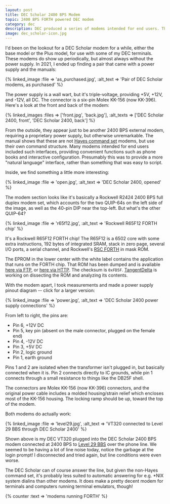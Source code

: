 ```yaml
---
layout: post
title: DEC Scholar 2400 BPS Modem
topic: 2400 BPS FORTH powered DEC modem
category: dec
description: DEC produced a series of modems intended for end users. This one is the Scholar DF 224-AA, a 2400 BPS non-Hayes modem with some interesting hardware inside.
image: dec_scholar-icon.jpg
---
```


I'd been on the lookout for a DEC Scholar modem for a while, either the base model or the Plus model, for use with some of my DEC terminals. These modems do show up periodically, but almost always without the power supply. In 2021, I ended up finding a pair that came with a power supply and the manuals:

{% linked_image :file => 'as_purchased.jpg', :alt_text => 'Pair of DEC Scholar modems, as purchased' %}

The power supply is a wall wart, but it's triple-voltage, providing +5V, +12V, and -12V, all DC. The connector is a six-pin Molex KK-156 (now KK-396). Here's a look at the front and back of the modem:

{% linked_images :files => ['front.jpg', 'back.jpg'], :alt_texts => ['DEC Scholar 2400, front', 'DEC Scholar 2400, back'] %}

From the outside, they appear just to be another 2400 BPS external modem, requiring a proprietary power supply, but otherwise unremarkable. The manual shows that these are not [Hayes command set](https://en.wikipedia.org/wiki/Hayes_command_set) modems, but use their own command structure. Many modems intended for end users included such interfaces, providing convenient functions such as phone books and interactive configuration. Presumably this was to provide a more "natural language" interface, rather than something that was easy to script.

Inside, we find something a little more interesting:

{% linked_image :file => 'open.jpg', :alt_text => 'DEC Scholar 2400, opened' %}

The modem section looks like it's basically a Rockwell R2424 2400 BPS full duplex modem set, which accounts for the two QUIP-64s on the left side of the image, as well as the 40-pin DIP near the top-left. But what's the other QUIP-64?

{% linked_image :file => 'r65f12.jpg', :alt_text => 'Rockwell R65F12 FORTH chip' %}

It's a Rockwell R65F12 FORTH chip! The R65F12 is a 6502 core with some extra instructions, 192 bytes of integrated SRAM, stack in zero page, several I/O ports, a serial channel, and Rockwell's [RSC FORTH](https://github.com/glitchwrks/rsc_forth) in mask ROM.

The EPROM in the lower center with the white label contains the application that runs on the FORTH chip. That ROM has been dumped and is available [here via FTP](ftp://filedump.glitchwrks.com/rom_dumps/TD24-J200-021.HEX), or [here via HTTP](http://filedump.glitchwrks.com/rom_dumps/TD24-J200-021.HEX). The checksum is `0xFD5F`. [TangentDelta](https://github.com/tangentdelta) is working on dissecting the ROM and analyzing its contents.

With the modem apart, I took measurements and made a power supply pinout diagram -- click for a larger version:

{% linked_image :file => 'power.jpg', :alt_text => 'DEC Scholar 2400 power supply connections' %}

From left to right, the pins are:

* Pin 6, +12V DC
* Pin 5, key pin (absent on the male connector, plugged on the female end)
* Pin 4, -12V DC
* Pin 3, +5V DC
* Pin 2, logic ground
* Pin 1, earth ground

Pins 1 and 2 are isolated when the transformer isn't plugged in, but basically connected when it is. Pin 2 connects directly to IC grounds, while pin 1 connects through a small resistance to things like the DB25F shell.

The connectors are Molex KK-156 (now KK-396) connectors, and the original power cable includes a molded housing/strain relief which encloses most of the KK-156 housing. The locking ramp should be up, toward the top of the modem.

Both modems do actually work:

{% linked_image :file => 'level29.jpg', :alt_text => 'VT320 connected to Level 29 BBS through DEC Scholar 2400' %}

Shown above is my DEC VT320 plugged into the DEC Scholar 2400 BPS modem connected at 2400 BPS to [Level 29 BBS](https://bbs.retrobattlestations.com/) over the phone line. We seemed to be having a lot of line noise today, notice the garbage at the login prompt! I disconnected and tried again, but line conditions were even worse.

The DEC Scholar can of course answer the line, but given the non-Hayes command set, it's probably less suited to automatic answering for e.g. \*NIX system dialins than other modems. It does make a pretty decent modem for terminals and computers running terminal emulators, though!

{% counter :text => 'modems running FORTH' %}

